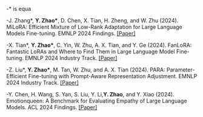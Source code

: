 -* is equa 

-J. Zhang*, <strong>Y. Zhao*</strong>, D. Chen, X. Tian, H. Zheng, and W. Zhu (2024). MiLoRA: Efficient Mixture of Low-Rank Adaptation for Large Language Models Fine-tuning. EMNLP 2024 Findings. [[Paper]](https://aclanthology.org/2024.findings-emnlp.994.pdf)

-X. Tian*, <strong>Y. Zhao*</strong>, C. Yin, W. Zhu, A. X. Tian, and Y. Ge (2024). FanLoRA: Fantastic LoRAs and Where to Find Them in Large Language Model Fine-tuning. EMNLP 2024 Industry Track. [[Paper]](https://aclanthology.org/2024.emnlp-industry.38.pdf)

-Z. Liu*, <strong>Y. Zhao*</strong>, M. Tan, W. Zhu, and A. X. Tian (2024). PARA: Parameter-Efficient Fine-tuning with Prompt-Aware Representation Adjustment. EMNLP 2024 Industry Track. [[Paper]](https://aclanthology.org/2024.emnlp-industry.55.pdf)

-Y. Chen, H. Wang, S. Yan, S. Liu, Y. Li,<strong>Y. Zhao</strong>, and Y. Xiao (2024). Emotionqueen: A Benchmark for Evaluating Empathy of Large Language Models. ACL 2024 Findings. [[Paper]](https://aclanthology.org/2024.findings-acl.128.pdf)